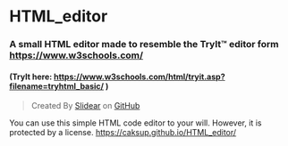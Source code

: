 # HTML_editor
### A small HTML editor made to resemble the TryIt™ editor form https://www.w3schools.com/
#### (TryIt here: https://www.w3schools.com/html/tryit.asp?filename=tryhtml_basic/ )
> Created By [Slidear](https://github.com/slidear) on [GitHub](https://github.com)

You can use this simple HTML code editor to your will. However, it is protected by a license.
https://caksup.github.io/HTML_editor/
